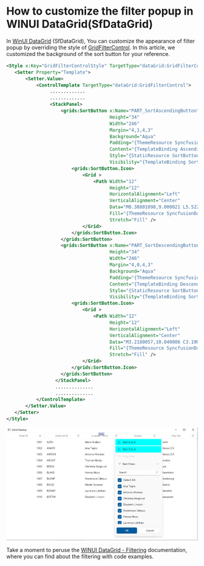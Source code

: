 # How to customize the filter popup in WINUI DataGrid(SfDataGrid)

In [WinUI DataGrid](https://www.syncfusion.com/winui-controls/datagrid) (SfDataGrid), You can customize the appearance of filter popup by overriding the style of [GridFilterControl](https://help.syncfusion.com/cr/winui/Syncfusion.UI.Xaml.DataGrid.GridFilterControl.html). In this article, we customized the background of the sort button for your reference.
 
 ```xml
<Style x:Key="GridFilterControlStyle" TargetType="dataGrid:GridFilterControl">
    <Setter Property="Template">
        <Setter.Value>
            <ControlTemplate TargetType="dataGrid:GridFilterControl">
                 .............
                 .............
                 <StackPanel>
                     <grids:SortButton x:Name="PART_SortAscendingButton"
                                       Height="34"
                                       Width="246"
                                       Margin="4,1,4,3"
                                       Background="Aqua"
                                       Padding="{ThemeResource SyncfusionItemPadding}"
                                       Content="{TemplateBinding AscendingSortString}"
                                       Style="{StaticResource SortButtonStyle}"
                                       Visibility="{TemplateBinding SortOptionVisibility}">
                         <grids:SortButton.Icon>
                             <Grid >
                                 <Path Width="12"
                                       Height="12"
                                       HorizontalAlignment="Left"
                                       VerticalAlignment="Center"                                    
                                       Data="M0.38801098,9.000021 L5.5220246,9.000021 5.5220246,9.5080204 1.7080145,15.019021 5.4740243,15.019021 5.4740243,16.000021 0.093009949,16.000021 0.093009949,15.46802 3.9210205,9.9870205 0.38801098,9.9870205 z M3.2180066,1.0400046 C3.1900063,1.2250037 3.1560063,1.3720028 3.1220064,1.4790025 L2.1640043,4.2719874 4.2960086,4.2719874 3.3290067,1.4790025 C3.3000064,1.3870028 3.2700067,1.2410036 3.2380066,1.0400046 z M2.6070051,1.0252013E-05 L3.9080076,1.0252013E-05 6.4940124,7.0009727 5.2280102,7.0009727 4.6010089,5.2189822 1.8630037,5.2189822 1.2610025,7.0009727 0,7.0009727 z M10.499012,0 L11.499012,0 11.499012,14.135806 13.789003,11.945988 14.484,12.666985 11.000013,15.999971 7.5150249,12.666985 8.2100222,11.945988 10.499012,14.134064 z"
                                       Fill="{ThemeResource SyncfusionDataGridFilterControlSortIcon}"
                                       Stretch="Fill" />
                             </Grid>
                         </grids:SortButton.Icon>
                     </grids:SortButton>
                     <grids:SortButton x:Name="PART_SortDescendingButton"
                                       Height="34"
                                       Width="246"
                                       Margin="4,0,4,3"
                                       Background="Aqua"
                                       Padding="{ThemeResource SyncfusionItemPadding}"
                                       Content="{TemplateBinding DescendingSortString}"
                                       Style="{StaticResource SortButtonStyle}"
                                       Visibility="{TemplateBinding SortOptionVisibility}">
                         <grids:SortButton.Icon>
                             <Grid >
                                 <Path Width="12"
                                       Height="12"
                                       HorizontalAlignment="Left"
                                       VerticalAlignment="Center"
                                       Data="M3.2180057,10.040006 C3.1900058,10.225006 3.1560054,10.372005 3.1220055,10.479004 L2.1640038,13.271989 4.2960076,13.271989 3.3290057,10.479004 C3.3000059,10.387005 3.2700057,10.241005 3.2380056,10.040006 z M2.6070046,9.0000122 L3.9080069,9.0000122 6.4940119,16.000975 5.2280095,16.000975 4.6010082,14.218984 1.8630033,14.218984 1.2610021,16.000975 0,16.000975 z M0.38801003,2.2888184E-05 L5.5220239,2.2888184E-05 5.5220239,0.50802231 1.7080135,6.0190225 5.4740238,6.0190225 5.4740238,7.0000224 0.093009472,7.0000224 0.093009472,6.4680223 3.9210196,0.9870224 0.38801003,0.9870224 z M10.499024,0 L11.499024,0 11.499024,14.137797 13.789006,11.947995 14.48401,12.669 11.000014,16.001995 7.5150103,12.669 8.2100148,11.947995 10.499024,14.136076 z"
                                       Fill="{ThemeResource SyncfusionDataGridFilterControlSortIcon}"
                                       Stretch="Fill" />
                             </Grid>
                         </grids:SortButton.Icon>
                     </grids:SortButton>
                   </StackPanel>
                   ..............
                   ..............
            </ControlTemplate>
        </Setter.Value>
    </Setter>
</Style> 
 ```
![FilterPopUp AfterCustomization](FilterPopUp_AfterCustomization.png)

Take a moment to peruse the [WINUI DataGrid - Filtering](https://help.syncfusion.com/winui/datagrid/filtering?_gl=1*12qmxiy*_ga*MjEyNzA1Mjg5Ni4xNzUzODczNDk3*_ga_41J4HFMX1J*czE3NTQzNjc0MTEkbzQkZzEkdDE3NTQzNjgwODYkajYwJGwwJGgw) documentation, where you can find about the filtering with code examples.
